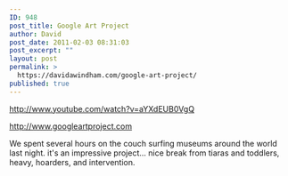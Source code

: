 ```yaml
---
ID: 948
post_title: Google Art Project
author: David
post_date: 2011-02-03 08:31:03
post_excerpt: ""
layout: post
permalink: >
  https://davidawindham.com/google-art-project/
published: true
---
```

http://www.youtube.com/watch?v=aYXdEUB0VgQ

<a href="http://www.googleartproject.com">http://www.googleartproject.com</a>

We spent several hours on the couch surfing museums around the world last night. it's an impressive project... nice break from tiaras and toddlers, heavy, hoarders, and intervention.